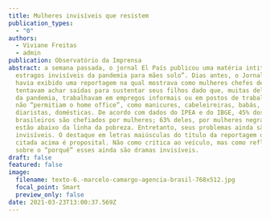 ```yaml
---
title: Mulheres invisíveis que resistem
publication_types:
  - "0"
authors:
  - Viviane Freitas
  - admin
publication: Observatório da Imprensa
abstract: a semana passada, o jornal El País publicou uma matéria intitulada “Os
  estragos invisíveis da pandemia para mães solo”. Dias antes, o Jornal Nacional
  havia exibido uma reportagem na qual mostrava como mulheres chefes de família
  tentavam achar saídas para sustentar seus filhos dado que, muitas delas, antes
  da pandemia, trabalhavam em empregos informais ou em postos de trabalho que
  não “permitiam o home office”, como manicures, cabeleireiras, babás,
  diaristas, domésticas. De acordo com dados do IPEA e do IBGE, 45% dos lares
  brasileiros são chefiados por mulheres; 63% deles, por mulheres negras que
  estão abaixo da linha da pobreza. Entretanto, seus problemas ainda são
  invisíveis. O destaque em letras maiúsculas do título da reportagem do El País
  citada acima é proposital. Não como crítica ao veículo, mas como reflexão
  sobre o “porquê” esses ainda são dramas invisíveis.
draft: false
featured: false
image:
  filename: texto-6.-marcelo-camargo-agencia-brasil-768x512.jpg
  focal_point: Smart
  preview_only: false
date: 2021-03-23T13:00:37.569Z
---
```


